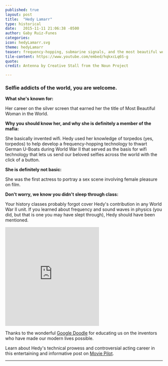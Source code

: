 ```yaml
---
published: true
layout: post
title:  "Hedy Lamarr"
type: historical
date:   2015-11-11 21:06:38 -0500
author: Gaby Ruiz-Funes
categories:
icon: hedyLamarr.svg
theme: hedyLamarr
teaser: frequency-hopping, submarine signals, and the most beautiful woman in the world.
tile-content: https://www.youtube.com/embed/hqkxcLq6S-g
quote:
credit: Antenna by Creative Stall from the Noun Project

---
```


### Selfie addicts of the world, you are welcome.

**What she's known for:**

Her career on the silver screen that earned her the title of Most Beautiful Woman in the World.

**Why you should know her, and why she is definitely a member of the mafia:**

She basically invented wifi. Hedy used her knowledge of torpedos (yes, torpedos) to help develop a frequency-hopping technology to thwart German U-Boats during World War II that served as the basis for wifi technology that lets us send our beloved selfies across the world with the click of a button.

**She is definitely not basic:**

She was the first actress to portray a sex scene involving female pleasure on film.

**Don't worry, we know you didn't sleep through class:**

Your history classes probably forgot cover Hedy's contribution in any World War II unit. If you learned about frequency and sound waves in physics (you did, but that is one you may have slept through), Hedy should have been mentioned.

<iframe height="315" src="https://www.youtube.com/embed/Z0gu2QhV1dc" frameborder="0" allowfullscreen></iframe>

Thanks to the wonderful [Google Doodle](http://www.google.com/doodles/hedy-lamarrs-101st-birthday) for educating us on the inventors who have made our modern lives possible.  

Learn about Hedy's technical prowess and controversial acting career in this entertaining and informative post on [Movie Pilot](http://moviepilot.com/posts/3635767?lt_source=external,manual).

---
